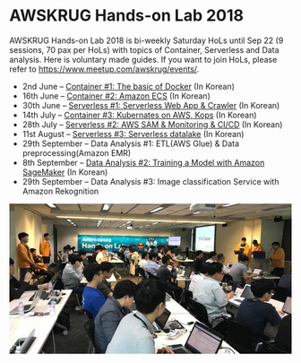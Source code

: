 # AWSKRUG Hands-on Lab 2018

AWSKRUG Hands-on Lab 2018 is bi-weekly Saturday HoLs until Sep 22 (9 sessions, 70 pax per HoLs) with topics of Container, Serverless and Data analysis. Here is voluntary made guides. If you want to join HoLs, please refer to <https://www.meetup.com/awskrug/events/>.

* 2nd June – [Container #1: The basic of Docker](Container/1_Docker)  (In Korean)
* 16th June – [Container #2: Amazon ECS](Container/2_ECS)  (In Korean)
* 30th June – [Serverless #1: Serverless Web App & Crawler](Serverless/1_WebApp-Crawler)  (In Korean)
* 14th July – [Container #3: Kubernates on AWS, Kops](Container/3_Kubernetes) (In Korean)
* 28th July – [Serverless #2: AWS SAM & Monitoring & CI/CD](https://github.com/ChanghoonHyun/SAM-hands-on) (In Korean)
* 11st August – [Serverless #3: Serverless datalake](Serverless/3_serverless_datalake) (In Korean)
* 29th September – Data Analysis #1: ETL(AWS Glue) & Data preprocessing(Amazon EMR)
* 8th  September – [Data Analysis #2: Training a Model with Amazon SageMaker](DataAnalysis/2_ModelTraining) (In Korean)
* 29th September – Data Analysis #3: Image classification Service with Amazon Rekognition

![AWSKRUG Hands-on Labs on 2nd June, 2018](https://github.com/awskrug/handson-labs-2018/blob/master/awskrug-hols-2018.jpg)
